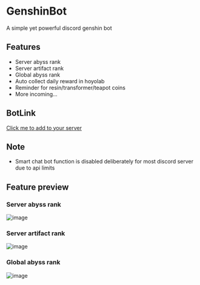 # GenshinBot
A simple yet powerful discord genshin bot

## Features
* Server abyss rank
* Server artifact rank
* Global abyss rank
* Auto collect daily reward in hoyolab
* Reminder for resin/transformer/teapot coins
* More incoming...

## BotLink

[Click me to add to your server](https://discord.com/api/oauth2/authorize?client_id=988697044988334100&permissions=414464731200&scope=bot%20applications.commands)

## Note
* Smart chat bot function is disabled deliberately for most discord server due to api limits 

## Feature preview

### Server abyss rank
![image](https://user-images.githubusercontent.com/109652760/179929807-ad46fa6b-8d9d-4d45-95f9-1e4f7f472ef9.png)

### Server artifact rank
![image](https://user-images.githubusercontent.com/109652760/179930084-7a0e4022-fb25-4bee-b2c2-71b9359d0707.png)

### Global abyss rank
![image](https://user-images.githubusercontent.com/109652760/179930381-d49081b5-7016-4046-b8e5-aa62e054b736.png)

